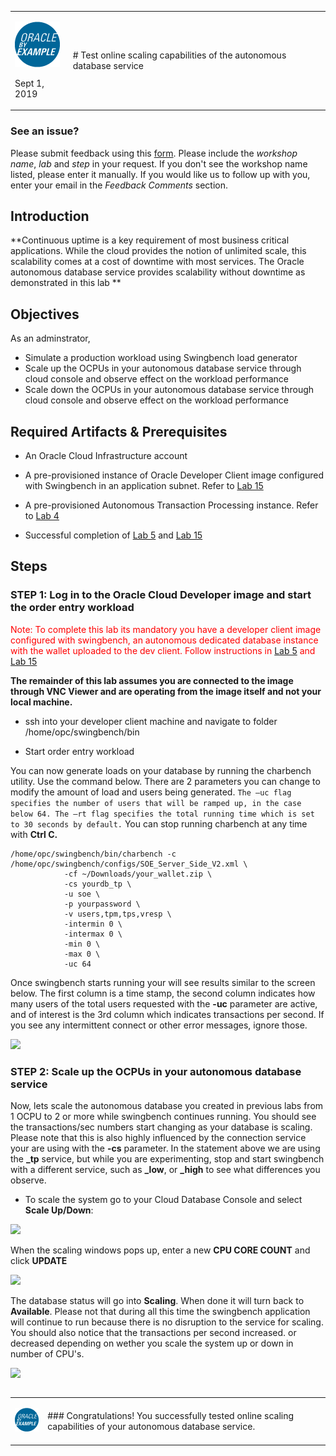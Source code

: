 <table class="tbl-heading"><tr><td class="td-logo">

![](./images/obe_tag.png)

Sept 1, 2019
</td>
<td class="td-banner">
# Test online scaling capabilities of the autonomous database service 
</td></tr><table>

### See an issue?
Please submit feedback using this [form](https://apexapps.oracle.com/pls/apex/f?p=133:1:::::P1_FEEDBACK:1). Please include the *workshop name*, *lab* and *step* in your request.  If you don't see the workshop name listed, please enter it manually. If you would like us to follow up with you, enter your email in the *Feedback Comments* section.
## Introduction


**Continuous uptime is a key requirement of most business critical applications. While the cloud provides the notion of unlimited scale, this scalability comes at a cost of downtime with most services. The Oracle autonomous database service provides scalability without downtime as demonstrated in this lab **


## Objectives

As an adminstrator,
- Simulate a production workload using Swingbench load generator
- Scale up the OCPUs in your autonomous database service through cloud console
and observe effect on the workload performance
- Scale down the OCPUs in your autonomous database service through cloud console
and observe effect on the workload performance


## Required Artifacts & Prerequisites

- An Oracle Cloud Infrastructure account

- A pre-provisioned instance of Oracle Developer Client image configured with Swingbench in an application subnet. Refer to [Lab 15](Swingbench.md)

- A pre-provisioned Autonomous Transaction Processing instance. Refer to [Lab 4](./ProvisionADB.md)

- Successful completion of [Lab 5](./1ConfigureDevClient.md) and [Lab 15](./Swingbench.md)

## Steps

### **STEP 1: Log in to the Oracle Cloud Developer image and start the order entry workload**

<span style="color:red">Note: To complete this lab its mandatory you have a developer client image configured with swingbench, an autonomous dedicated database instance with the wallet uploaded to the dev client. Follow instructions in [Lab 5](./1ConfigureDevClient.md) and [Lab 15](./Swingbench.md) </span>



**The remainder of this lab assumes you are connected to the image through VNC Viewer and are operating from the image itself and not your local machine.**



- ssh into your developer client machine and navigate to folder /home/opc/swingbench/bin

- Start order entry workload

You can now generate loads on your database by running the charbench utility.  Use the command below. There are 2 parameters you can change to modify the amount of load and users being generated. ``The –uc flag specifies the number of users that will be ramped up, in the case below 64. The –rt flag specifies the total running time which is set to 30 seconds by default.``  You can stop running charbench at any time with **Ctrl C.**

```
/home/opc/swingbench/bin/charbench -c /home/opc/swingbench/configs/SOE_Server_Side_V2.xml \
            -cf ~/Downloads/your_wallet.zip \
            -cs yourdb_tp \
            -u soe \
            -p yourpassword \
            -v users,tpm,tps,vresp \
            -intermin 0 \
            -intermax 0 \
            -min 0 \
            -max 0 \
            -uc 64 
```
Once swingbench starts running your will see results similar to the screen below. The first column is a time stamp, the second column indicates how many users of the total users requested with the **-uc** parameter are active, and of interest is the 3rd column which indicates transactions per second. If you see any intermittent connect or other error messages, ignore those.

![](./images/Performancehub/swingbenchoutput.jpeg)



### **STEP 2: Scale up the OCPUs in your autonomous database service**


Now, lets scale the autonomous database you created in previous labs from 1 OCPU to 2 or more while swingbench continues running. You should see the transactions/sec numbers start changing as your database is scaling. Please note that this is also highly influenced by the connection service your are using with the **-cs** parameter. In the statement above we are using the **_tp** service, but while you are experimenting, stop and start swingbench with a different service, such as **_low**, or **_high** to see what differences you observe.

- To scale the system go to your Cloud Database Console and select **Scale Up/Down**:

![](./images/Scaling/scale.jpeg)

When the scaling windows pops up, enter a new **CPU CORE COUNT** and click **UPDATE**

![](./images/Scaling/scale3.jpeg)

The database status will go into **Scaling**. When done it will turn back to **Available**. Please not that during all this time the swingbench application will continue to run because there is no disruption to the service for scaling. You should also notice that the transactions per second increased. or decreased depending on wether you scale the system up or down in number of CPU's.


![](./images/Scaling/swingout2.jpeg)










<table>
<tr><td class="td-logo">

[![](images/obe_tag.png)](#)</td>
<td class="td-banner">
### Congratulations! You successfully tested online scaling capabilities of your autonomous database service.




</td>
</tr>
<table>
